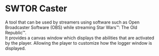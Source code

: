 # SWTOR Caster

A tool that can be used by streamers using software such as Open Broadcaster Software (OBS) while streaming Star Wars™: The Old Republic™.    
It provides a canvas window which displays the abilities that are activated by the player. Allowing the player to customize how the logger window is displayed.

